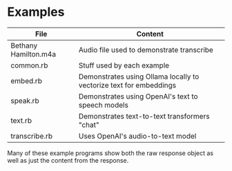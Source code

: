 # Examples

| File | Content |
| --- | --- |
| Bethany Hamilton.m4a | Audio file used to demonstrate transcribe|
| common.rb | Stuff used by each example |
| embed.rb | Demonstrates using Ollama locally to vectorize text for embeddings|
| speak.rb | Demonstrates using OpenAI's text to speech models |
| text.rb | Demonstrates text-to-text transformers "chat" |
| transcribe.rb | Uses OpenAI's audio-to-text model |

Many of these example programs show both the raw response object as well as just the
content from the response.